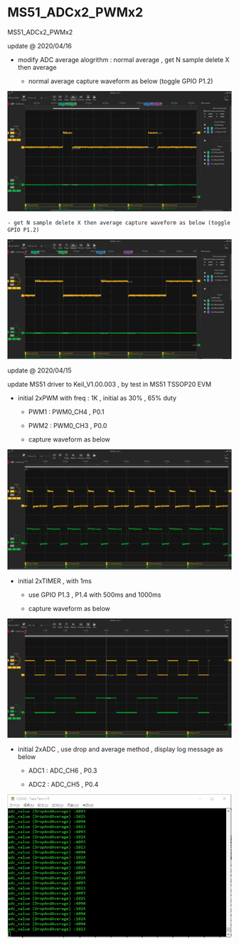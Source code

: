 # MS51_ADCx2_PWMx2
 MS51_ADCx2_PWMx2

update @ 2020/04/16

- modify ADC average alogrithm : normal average , get N sample delete X then average
	
	- normal average capture waveform as below (toggle GPIO P1.2)

![image](https://github.com/released/MS51_ADCx2_PWMx2/blob/master/ADC_Average.jpg)
	
	- get N sample delete X then average capture waveform as below (toggle GPIO P1.2)

![image](https://github.com/released/MS51_ADCx2_PWMx2/blob/master/ADC_GetNDelXAvg.jpg)


update @ 2020/04/15

update MS51 driver to Keil_V1.00.003 , by test in MS51 TSSOP20 EVM

- initial 2xPWM with freq : 1K , initial as 30% , 65% duty
	
	- PWM1 : PWM0_CH4 , P0.1
	
	- PWM2 : PWM0_CH3 , P0.0

	- capture waveform as below 

![image](https://github.com/released/MS51_ADCx2_PWMx2/blob/master/PWM_CH4_CH3.jpg)
	
- initial 2xTIMER , with 1ms

	- use GPIO P1.3 , P1.4 with 500ms and 1000ms
	
	- capture waveform as below 

![image](https://github.com/released/MS51_ADCx2_PWMx2/blob/master/TIMER0_TIMER1.jpg)
	
- initial 2xADC , use drop and average method , display log message as below 

	- ADC1 : ADC_CH6 , P0.3
	
	- ADC2 : ADC_CH5 , P0.4

![image](https://github.com/released/MS51_ADCx2_PWMx2/blob/master/ADC_CH6_CH5.jpg)

